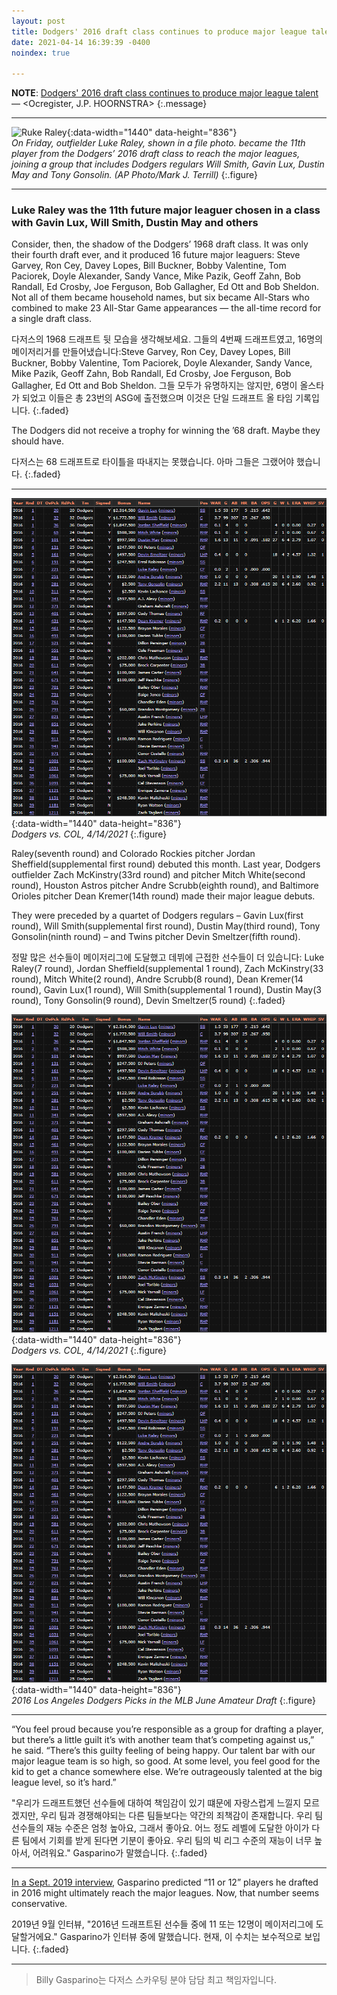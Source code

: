 ```yaml
---
layout: post
title: Dodgers' 2016 draft class continues to produce major league talent
date: 2021-04-14 16:39:39 -0400
noindex: true

---
```


**NOTE**: [Dodgers' 2016 draft class continues to produce major league talent](https://www.ocregister.com/2021/04/12/dodgers-2016-draft-class-continues-to-produce-major-league-talent/) &mdash; <Ocregister, J.P. HOORNSTRA>
{:.message}

---

![Ruke Raley](https://www.ocregister.com/wp-content/uploads/2021/04/AP20191124288709-16x9-1-1.jpg?w=1018){:data-width="1440" data-height="836"}   
*On Friday, outfielder Luke Raley, shown in a file photo. became the 11th player from the Dodgers’ 2016 draft class to reach the major leagues, joining a group that includes Dodgers regulars Will Smith, Gavin Lux, Dustin May and Tony Gonsolin. (AP Photo/Mark J. Terrill)*
{:.figure}

---

### Luke Raley was the 11th future major leaguer chosen in a class with Gavin Lux, Will Smith, Dustin May and others
Consider, then, the shadow of the Dodgers’ 1968 draft class. It was only their fourth draft ever, and it produced 16 future major leaguers: Steve Garvey, Ron Cey, Davey Lopes, Bill Buckner, Bobby Valentine, Tom Paciorek, Doyle Alexander, Sandy Vance, Mike Pazik, Geoff Zahn, Bob Randall, Ed Crosby, Joe Ferguson, Bob Gallagher, Ed Ott and Bob Sheldon. Not all of them became household names, but six became All-Stars who combined to make 23 All-Star Game appearances ― the all-time record for a single draft class.

다저스의 1968 드래프트 뒷 모습을 생각해보세요. 그들의 4번째 드래프트였고, 16명의 메이저리거를 만들어냈습니다:Steve Garvey, Ron Cey, Davey Lopes, Bill Buckner, Bobby Valentine, Tom Paciorek, Doyle Alexander, Sandy Vance, Mike Pazik, Geoff Zahn, Bob Randall, Ed Crosby, Joe Ferguson, Bob Gallagher, Ed Ott and Bob Sheldon. 그들 모두가 유명하지는 않지만, 6명이 올스타가 되었고 이들은 총 23번의 ASG에 출전했으며 이것은 단일 드래프트 올 타임 기록입니다.
{:.faded}

The Dodgers did not receive a trophy for winning the ’68 draft. Maybe they should have.

다저스는 68 드래프트로 타이틀을 따내지는 못했습니다. 아마 그들은 그랬어야 했습니다.
{:.faded}

---

![20210413a](/image/dodgers/20210413/20210413a.png){:data-width="1440" data-height="836"}   
*Dodgers vs. COL, 4/14/2021*
{:.figure}

Raley(seventh round) and Colorado Rockies pitcher Jordan Sheffield(supplemental first round) debuted this month. Last year, Dodgers outfielder Zach McKinstry(33rd round) and pitcher Mitch White(second round), Houston Astros pitcher Andre Scrubb(eighth round), and Baltimore Orioles pitcher Dean Kremer(14th round) made their major league debuts.

They were preceded by a quartet of Dodgers regulars – Gavin Lux(first round), Will Smith(supplemental first round), Dustin May(third round), Tony Gonsolin(ninth round) – and Twins pitcher Devin Smeltzer(fifth round).

정말 많은 선수들이 메이저리그에 도달했고 데뷔에 근접한 선수들이 더 있습니다: Luke Raley(7 round), Jordan Sheffield(supplemental 1 round), Zach McKinstry(33 round), Mitch White(2 round), Andre Scrubb(8 round), Dean Kremer(14 round), Gavin Lux(1 round), Will Smith(supplemental 1 round), Dustin May(3 round), Tony Gonsolin(9 round), Devin Smeltzer(5 round)
{:.faded}

![20210413a](/image/dodgers/20210413/20210413a.png){:data-width="1440" data-height="836"}   
*Dodgers vs. COL, 4/14/2021*
{:.figure}

![20210413](/image/dodgers/20210413/20210413a.png){:data-width="1440" data-height="836"}   
*2016 Los Angeles Dodgers Picks in the MLB June Amateur Draft*
{:.figure}

---

“You feel proud because you’re responsible as a group for drafting a player, but there’s a little guilt it’s with another team that’s competing against us,” he said. “There’s this guilty feeling of being happy. Our talent bar with our major league team is so high, so good. At some level, you feel good for the kid to get a chance somewhere else. We’re outrageously talented at the big league level, so it’s hard.”

"우리가 드래프트했던 선수들에 대하여 책임감이 있기 떄문에 자랑스럽게 느낄지 모르겠지만, 우리 팀과 경쟁해야되는 다른 팀들보다는 약간의 죄책감이 존재합니다. 우리 팀 선수들의 재능 수준은 엄청 높아요, 그래서 좋아요. 어느 정도 레벨에 도달한 아이가 다른 팀에서 기회를 받게 된다면 기분이 좋아요. 우리 팀의 빅 리그 수준의 재능이 너무 높아서, 어려워요." Gasparino가 말했습니다.
{:.faded}

---

[In a Sept. 2019 interview](https://www.ocregister.com/2019/09/05/the-dodgers-2016-draft-class-already-looks-like-a-big-winner/), Gasparino predicted “11 or 12” players he drafted in 2016 might ultimately reach the major leagues. Now, that number seems conservative.

2019년 9월 인터뷰, "2016년 드래프트된 선수들 중에 11 또는 12명이 메이저리그에 도달할거에요." Gasparino가 인터뷰 중에 말했습니다. 현재, 이 수치는 보수적으로 보입니다.
{:.faded}

---

> Billy Gasparino는 다저스 스카우팅 분야 담담 최고 책임자입니다.
